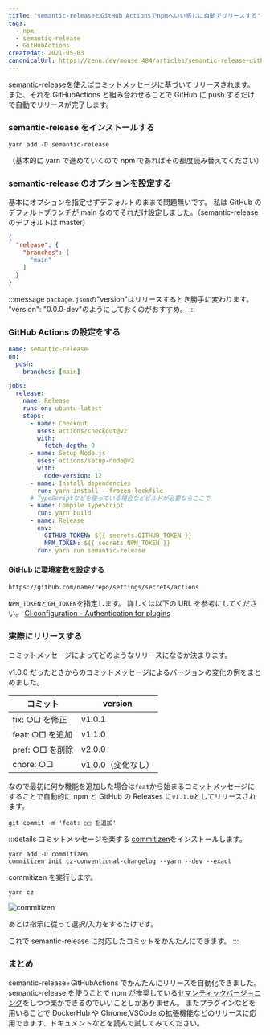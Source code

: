 ```yaml
---
title: "semantic-releaseとGitHub Actionsでnpmへいい感じに自動でリリースする"
tags:
  - npm
  - semantic-release
  - GitHubActions
createdAt: 2021-05-03
canonicalUrl: https://zenn.dev/mouse_484/articles/semantic-release-githubactions-npm
---
```


[semantic-release](https://github.com/semantic-release/semantic-release)を使えばコミットメッセージに基づいてリリースされます。
また、それを GitHubActions と組み合わせることで GitHub に push するだけで自動でリリースが完了します。

### semantic-release をインストールする

```shell
yarn add -D semantic-release
```

（基本的に yarn で進めていくので npm であればその都度読み替えてください）

### semantic-release のオプションを設定する

基本にオプションを指定せずデフォルトのままで問題無いです。
私は GitHub のデフォルトブランチが main なのでそれだけ設定しました。（semantic-release のデフォルトは master）

```json:package.json
{
  "release": {
    "branches": [
      "main"
    ]
  }
}
```

:::message
`package.json`の"version"はリリースするとき勝手に変わります。
"version": "0.0.0-dev"のようにしておくのがおすすめ。
:::

### GitHub Actions の設定をする

```yml:.github/workflows/release.yml
name: semantic-release
on:
  push:
    branches: [main]

jobs:
  release:
    name: Release
    runs-on: ubuntu-latest
    steps:
      - name: Checkout
        uses: actions/checkout@v2
        with:
          fetch-depth: 0
      - name: Setup Node.js
        uses: actions/setup-node@v2
        with:
          node-version: 12
      - name: Install dependencies
        run: yarn install --frozen-lockfile
      # TypeScriptなどを使っている場合などビルドが必要ならここで
      - name: Compile TypeScript
        run: yarn build
      - name: Release
        env:
          GITHUB_TOKEN: ${{ secrets.GITHUB_TOKEN }}
          NPM_TOKEN: ${{ secrets.NPM_TOKEN }}
        run: yarn run semantic-release
```

#### GitHub に環境変数を設定する

`https://github.com/name/repo/settings/secrets/actions`

`NPM_TOKEN`と`GH_TOKEN`を指定します。
詳しくは以下の URL を参考にしてください。
[CI configuration - Authentication for plugins](https://github.com/semantic-release/semantic-release/blob/master/docs/usage/ci-configuration.md#authentication-for-plugins)

### 実際にリリースする

コミットメッセージによってどのようなリリースになるか決まります。

v1.0.0 だったときからのコミットメッセージによるバージョンの変化の例をまとめました。

| コミット        | version            |
| --------------- | ------------------ |
| fix: ○□ を修正  | v1.0.1             |
| feat: ○□ を追加 | v1.1.0             |
| pref: ○□ を削除 | v2.0.0             |
| chore: ○□       | v1.0.0（変化なし） |

なので最初に何か機能を追加した場合は`feat`から始まるコミットメッセージにすることで自動的に npm と GitHub の Releases に`v1.1.0`としてリリースされます。

```shell
git commit -m 'feat: ○□ を追加'
```

:::details コミットメッセージを楽する
[commitizen](https://github.com/commitizen/cz-cli)をインストールします。

```shell
yarn add -D commitizen
commitizen init cz-conventional-changelog --yarn --dev --exact
```

commitizen を実行します。

```shell
yarn cz
```

![commitizen](https://raw.githubusercontent.com/commitizen/cz-cli/master/meta/screenshots/add-commit.png)

あとは指示に従って選択/入力をするだけです。

これで semantic-release に対応したコミットをかんたんにできます。
:::

### まとめ

semantic-release+GitHubActions でかんたんにリリースを自動化できました。
semantic-release を使うことで npm が推奨している[セマンティックバージョニング](https://docs.npmjs.com/about-semantic-versioning)をしつつ楽ができるのでいいことしかありません。
またプラグインなどを用いることで DockerHub や Chrome,VSCode の拡張機能などのリリースに応用できます、ドキュメントなどを読んで試してみてください。
